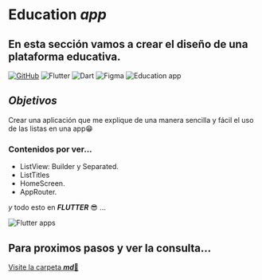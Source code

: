 # Education _**app**_

## En esta sección vamos a crear el diseño de una plataforma educativa.

[![GitHub](https://img.shields.io/badge/GitHub-Web-blue?style=for-the-badge&logo=github&logoColor=white&labelColor=101010)](https://github.com/)
![Flutter](https://img.shields.io/badge/Flutter-%2302569B.svg?style=for-the-badge&logo=Flutter&logoColor=white)
![Dart](https://img.shields.io/badge/dart-%230175C2.svg?style=for-the-badge&logo=dart&logoColor=white)
![Figma](https://img.shields.io/badge/figma-%23F24E1E.svg?style=for-the-badge&logo=figma&logoColor=white)
![Education app](https://i.ytimg.com/vi/ucwBcTgxyME/maxresdefault.jpg)

## **_Objetivos_**

Crear una aplicación que me explique de una manera sencilla y fácil el uso de las listas en una app😁

### Contenidos por ver...

- ListView: Builder y Separated.
- ListTitles
- HomeScreen.
- AppRouter.

_y_ todo esto en **_FLUTTER_** :sunglasses: ...

![Flutter apps](https://docs.flutter.dev/assets/images/dash/dash-fainting.gif)

## Para proximos pasos y ver la consulta...

[Visite la carpeta **_md_**🤭](md/listView.md)
